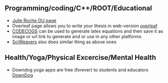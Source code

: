 ## Programming/coding/C++/ROOT/Educational
* [Julie Roche OU page](https://inpp.ohio.edu/~rochej/group_page/tips.html)
* Overleaf page allows you to write your thesis in web-version [overleaf](https://www.overleaf.com/)
* [CODECOGS](https://latex.codecogs.com/) can be used to generate latex equations and then save it as image or url link to generate and or use in any other platforms
* [SciWeavers](http://www.sciweavers.org/free-online-latex-equation-editor) also does similar thing as above ones

## Health/Yoga/Physical Excercise/Mental Health
* Downdog yoga apps are free (forever) to students and educators [DownDog](https://www.downdogapp.com/)

## 
